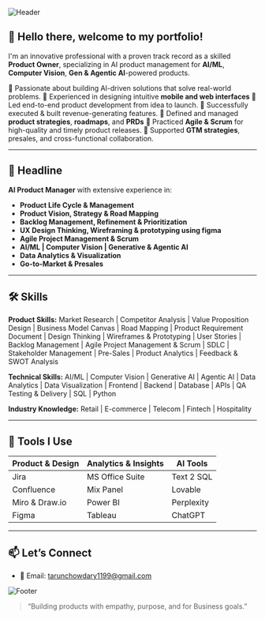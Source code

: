 ![Header](https://capsule-render.vercel.app/api?type=waving\&color=0:3b82f6,100:9333ea\&height=200\&section=header\&text=Hi,%20I'm%20KS%20Tarun%20%F0%9F%91%8B\&fontSize=40\&fontColor=ffffff)



## 👋 Hello there, welcome to my portfolio!


I'm an innovative professional with a proven track record as a skilled **Product Owner**, specializing in AI product management for **AI/ML**, **Computer Vision**, **Gen & Agentic AI**-powered products.

🔹 Passionate about building AI-driven solutions that solve real-world problems.
🔹 Experienced in designing intuitive **mobile and web interfaces**
🔹 Led end-to-end product development from idea to launch.
🔹 Successfully executed & built revenue-generating features.
🔹 Defined and managed **product strategies**, **roadmaps**, and **PRDs**
🔹 Practiced **Agile & Scrum** for high-quality and timely product releases.
🔹 Supported **GTM strategies**, presales, and cross-functional collaboration.

---

## 🚀 Headline

**AI Product Manager** with extensive experience in:

* **Product Life Cycle & Management**
* **Product Vision, Strategy & Road Mapping**
* **Backlog Management, Refinement & Prioritization**
* **UX Design Thinking, Wireframing & prototyping using figma**
* **Agile Project Management & Scrum**
* **AI/ML | Computer Vision | Generative & Agentic AI**
* **Data Analytics & Visualization**
* **Go-to-Market & Presales**

---

## 🛠️ Skills

**Product Skills:**
Market Research | Competitor Analysis | Value Proposition Design | Business Model Canvas | Road Mapping | Product Requirement Document | Design Thinking | Wireframes & Prototyping | User Stories | Backlog Management | Agile Project Management & Scrum | SDLC | Stakeholder Management | Pre-Sales | Product Analytics | Feedback & SWOT Analysis

**Technical Skills:**
AI/ML | Computer Vision | Generative AI | Agentic AI | Data Analytics | Data Visualization | Frontend | Backend | Database | APIs | QA Testing & Delivery | SQL | Python

**Industry Knowledge:**
Retail | E-commerce | Telecom | Fintech | Hospitality

---

## 🧰 Tools I Use

| Product & Design | Analytics & Insights | AI Tools   |
| ---------------- | -------------------- | ---------- |
| Jira             | MS Office Suite      | Text 2 SQL | 
| Confluence       | Mix Panel            | Lovable    | 
| Miro & Draw.io   | Power BI             | Perplexity |
| Figma            | Tableau              | ChatGPT    |
---

## 📫 Let’s Connect

* 📧 Email: [tarunchowdary1199@gmail.com](mailto:tarunchowdary1199@gmail.com)


![Footer](https://capsule-render.vercel.app/api?type=waving\&color=0:9333ea,100:3b82f6\&height=120\&section=footer)

> “Building products with empathy, purpose, and for Business goals.”


###
